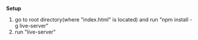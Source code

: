 **Setup**
1. go to root directory(where "index.html" is located) and run "npm install -g live-server"
2. run "live-server"
